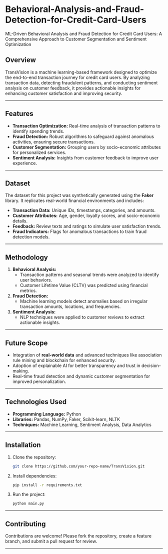 # Behavioral-Analysis-and-Fraud-Detection-for-Credit-Card-Users
ML-Driven Behavioral Analysis and Fraud Detection for Credit Card Users: A Comprehensive Approach to Customer Segmentation and Sentiment Optimization
  

## Overview  
TransVision is a machine learning-based framework designed to optimize the end-to-end transaction journey for credit card users. By analyzing transaction data, detecting fraudulent patterns, and conducting sentiment analysis on customer feedback, it provides actionable insights for enhancing customer satisfaction and improving security.  

---

## Features  
- **Transaction Optimization:** Real-time analysis of transaction patterns to identify spending trends.  
- **Fraud Detection:** Robust algorithms to safeguard against anomalous activities, ensuring secure transactions.  
- **Customer Segmentation:** Grouping users by socio-economic attributes for personalized services.  
- **Sentiment Analysis:** Insights from customer feedback to improve user experience.  

---

## Dataset  
The dataset for this project was synthetically generated using the **Faker** library. It replicates real-world financial environments and includes:  
- **Transaction Data:** Unique IDs, timestamps, categories, and amounts.  
- **Customer Attributes:** Age, gender, loyalty scores, and socio-economic details.  
- **Feedback:** Review texts and ratings to simulate user satisfaction trends.  
- **Fraud Indicators:** Flags for anomalous transactions to train fraud detection models.  

---

## Methodology  
1. **Behavioral Analysis:**  
   - Transaction patterns and seasonal trends were analyzed to identify user behaviors.  
   - Customer Lifetime Value (CLTV) was predicted using financial metrics.  
2. **Fraud Detection:**  
   - Machine learning models detect anomalies based on irregular transaction amounts, locations, and frequencies.  
3. **Sentiment Analysis:**  
   - NLP techniques were applied to customer reviews to extract actionable insights.  

---

## Future Scope  
- Integration of **real-world data** and advanced techniques like association rule mining and blockchain for enhanced security.  
- Adoption of explainable AI for better transparency and trust in decision-making.  
- Real-time fraud detection and dynamic customer segmentation for improved personalization.  

---

## Technologies Used  
- **Programming Language:** Python  
- **Libraries:** Pandas, NumPy, Faker, Scikit-learn, NLTK  
- **Techniques:** Machine Learning, Sentiment Analysis, Data Analytics  

---

## Installation  
1. Clone the repository:  
   ```bash  
   git clone https://github.com/your-repo-name/TransVision.git  
   ```  
2. Install dependencies:  
   ```bash  
   pip install -r requirements.txt  
   ```  
3. Run the project:  
   ```bash  
   python main.py  
   ```  

---

## Contributing  
Contributions are welcome! Please fork the repository, create a feature branch, and submit a pull request for review.  

---



